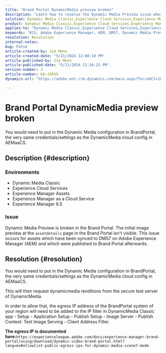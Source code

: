 ```yaml
---
title: "Brand Portal DynamicMedia preview broken"
description: "Learn how to resolve the Dynamic Media Preview issue where assets synced to DMS7 on Adobe Experience Manager."
solution: Dynamic Media Classic,Experience Cloud Services,Experience Manager,Experience Manager as a Cloud Service
product: Dynamic Media Classic,Experience Cloud Services,Experience Manager,Experience Manager as a Cloud Service
applies-to: "Dynamic Media Classic,Experience Cloud Services,Experience Manager Assets,Experience Manager as a Cloud Service,Experience Manager 6.5"
keywords: "KCS, Adobe Experience Manager, AEM, DMS7, Dynamic Media Preview, brand portal, Troubleshooting"
resolution: Resolution
internal-notes: 
bug: False
article-created-by: Jim Menn
article-created-date: "5/21/2024 12:08:10 PM"
article-published-by: Jim Menn
article-published-date: "5/21/2024 12:16:23 PM"
version-number: 3
article-number: KA-19955
dynamics-url: "https://adobe-ent.crm.dynamics.com/main.aspx?forceUCI=1&pagetype=entityrecord&etn=knowledgearticle&id=317bc4c5-6a17-ef11-9f8a-6045bd006268"

---
```

# Brand Portal DynamicMedia preview broken


You would need to put in the Dynamic Media configuration in BrandPortal, the very same credentials/settings as the DynamicMedia cloud config in AEMaaCS.

## Description {#description}


### <b>Environments</b>

- Dynamic Media Classic
- Experience Cloud Services
- Experience Manager Assets
- Experience Manager as a Cloud Service
- Experience Manager 6.5




### <b>Issue</b>

Dynamic Media Preview is broken in the Brand Portal.
 The initial image preview at the `assetdetails` page in the Brand Portal isn't visible. This issue occurs for assets which have been synced to DMS7 on Adobe Experience Manager (AEM) and which were published to Brand Portal afterwards.


## Resolution {#resolution}


You would need to put in the Dynamic Media configuration in BrandPortal, the very same credentials/settings as the DynamicMedia cloud config in AEMaaCS.

This will then request dynamicmedia renditions from the secure test server of DynamicMedia.

In order to allow that, the egress IP address of the BrandPortal system of your region will need to be added to the IP filter in DynamicMedia Classic app - Setup - Application Setup - Publish Setup - Image Server - Publish Context: Test Image Serving - Client Address Filter.

<b>The egress IP is documented here:</b>`https://experienceleague.adobe.com/docs/experience-manager-brand-portal/using/download/dynamic-video-brand-portal.html?lang=en#allowlist-public-egress-ips-for-dynamic-media-scene7-mode`
